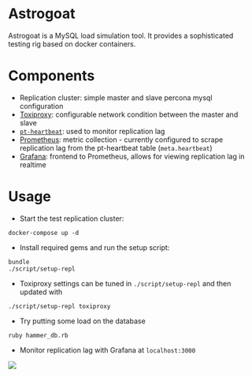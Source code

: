 # Astrogoat

Astrogoat is a MySQL load simulation tool. It provides a sophisticated testing rig based on docker containers.

# Components

* Replication cluster: simple master and slave percona mysql configuration
* [Toxiproxy](https://github.com/shopify/toxiproxy): configurable network condition between the master and slave
* [`pt-heartbeat`](https://www.percona.com/doc/percona-toolkit/LATEST/pt-heartbeat.html): used to monitor replication lag
* [Prometheus](https://prometheus.io): metric collection - currently configured to scrape replication lag from the pt-heartbeat table (`meta.heartbeat`)
* [Grafana](https://grafana.com/): frontend to Prometheus, allows for viewing replication lag in realtime

# Usage

* Start the test replication cluster:

```
docker-compose up -d
```

* Install required gems and run the setup script:

```
bundle
./script/setup-repl
```

* Toxiproxy settings can be tuned in `./script/setup-repl` and then updated with

```
./script/setup-repl toxiproxy
```

* Try putting some load on the database

```
ruby hammer_db.rb
```

* Monitor replication lag with Grafana at `localhost:3000`

![](https://i.imgur.com/5W1XAR3.png)
